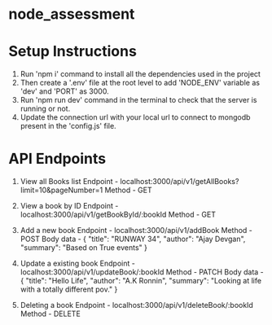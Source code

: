 # node_assessment

# Setup Instructions
1. Run 'npm i' command to install all the dependencies used in the project
2. Then create a '.env' file at the root level to add 'NODE_ENV' variable as 'dev' and 'PORT' as 3000.
3. Run 'npm run dev' command in the terminal to check that the server is running or not.
4. Update the connection url with your local url to connect to mongodb present in the 'config.js' file.

# API Endpoints
1. View all Books list
   Endpoint - localhost:3000/api/v1/getAllBooks?limit=10&pageNumber=1
   Method - GET

3. View a book by ID
   Endpoint - localhost:3000/api/v1/getBookById/:bookId
   Method - GET

5. Add a new book
   Endpoint - localhost:3000/api/v1/addBook
   Method - POST
   Body data - {
    "title": "RUNWAY 34",
    "author": "Ajay Devgan",
    "summary": "Based on True events"
   }

7. Update a existing book
   Endpoint - localhost:3000/api/v1/updateBook/:bookId
   Method - PATCH
   Body data - {
    "title": "Hello Life",
    "author": "A.K Ronnin",
    "summary": "Looking at life with a totally different pov."
   }

8. Deleting a book
   Endpoint - localhost:3000/api/v1/deleteBook/:bookId
   Method - DELETE
